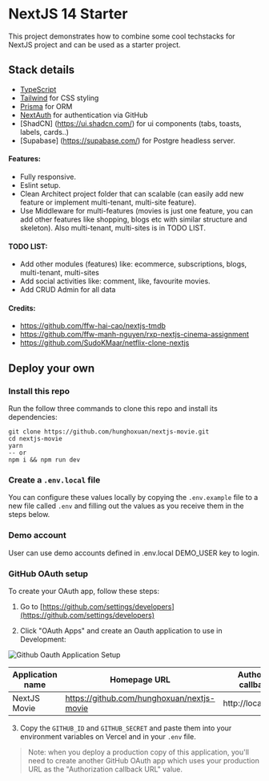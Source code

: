 # NextJS 14 Starter

This project demonstrates how to combine some cool techstacks for NextJS project and can be used as a starter project.

## Stack details

- [TypeScript](https://www.typescriptlang.org/)
- [Tailwind](https://tailwindcss.com/) for CSS styling
- [Prisma](https://www.prisma.io/) for ORM
- [NextAuth](https://next-auth.js.org/) for authentication via GitHub
- [ShadCN] (https://ui.shadcn.com/) for ui components (tabs, toasts, labels, cards..)
- [Supabase] (https://supabase.com/) for Postgre headless server.

#### Features:

- Fully responsive.
- Eslint setup.
- Clean Architect project folder that can scalable (can easily add new feature or implement multi-tenant, multi-site feature).
- Use Middleware for multi-features (movies is just one feature, you can add other features like shopping, blogs etc with similar structure and skeleton). Also multi-tenant, multi-sites is in TODO LIST.

#### TODO LIST:

- Add other modules (features) like: ecommerce, subscriptions, blogs, multi-tenant, multi-sites
- Add social activities like: comment, like, favourite movies.
- Add CRUD Admin for all data

#### Credits:

- https://github.com/ffw-hai-cao/nextjs-tmdb
- https://github.com/ffw-manh-nguyen/rxp-nextjs-cinema-assignment
- https://github.com/SudoKMaar/netflix-clone-nextjs

## Deploy your own

### Install this repo

Run the follow three commands to clone this repo and install its dependencies:

```
git clone https://github.com/hunghoxuan/nextjs-movie.git
cd nextjs-movie
yarn
-- or
npm i && npm run dev
```

### Create a `.env.local` file

You can configure these values locally by copying the `.env.example` file to a new file called `.env` and filling out the values as you receive them in the steps below.

### Demo account

User can use demo accounts defined in .env.local DEMO_USER key to login.

### GitHub OAuth setup

To create your OAuth app, follow these steps:

1. Go to [https://github.com/settings/developers](https://github.com/settings/developers)

2. Click "OAuth Apps" and create an Oauth application to use in Development:

![Github Oauth Application Setup](./screenshots/github-oauth.png)

| Application name | Homepage URL                               | Authorization callback URL |
| ---------------- | ------------------------------------------ | -------------------------- |
| NextJS Movie     | https://github.com/hunghoxuan/nextjs-movie | http://localhost:3000/     |

3. Copy the `GITHUB_ID` and `GITHUB_SECRET` and paste them into your environment variables on Vercel and in your `.env` file.

> Note: when you deploy a production copy of this application, you'll need to create another GitHub OAuth app which uses your production URL as the "Authorization callback URL" value.
